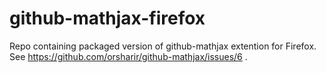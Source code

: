 # github-mathjax-firefox
Repo containing packaged version of github-mathjax extention for Firefox.
See https://github.com/orsharir/github-mathjax/issues/6 .
